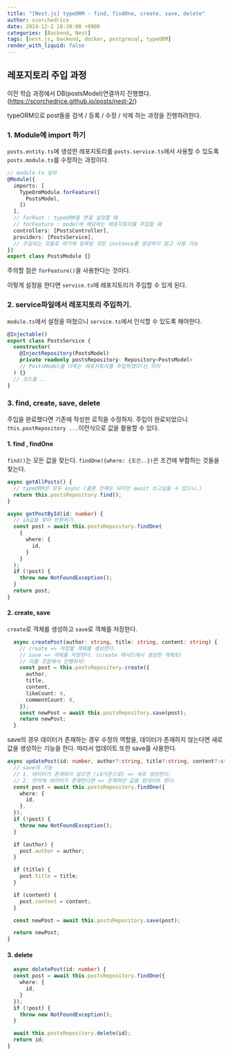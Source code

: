 ```yaml
---
title: "[Nest.js] typeORM - find, findOne, create, save, delete"
author: scorchedrice
date: 2024-12-2 18:20:00 +0900
categories: [Backend, Nest]
tags: [nest.js, backend, docker, postgresql, typeORM]
render_with_liquid: false
---
```


## 레포지토리 주입 과정
이전 학습 과정에서 DB(postsModel)연결까지 진행했다.(https://scorchedrice.github.io/posts/nest-2/) 

typeORM으로 post들을 검색 / 등록 / 수정 / 삭제 하는 과정을 진행하려한다.

### 1. Module에 import 하기
`posts.entity.ts`에 생성한 레포지토리를 `posts.service.ts`에서 사용할 수 있도록 `posts.module.ts`를 수정하는 과정이다.
```ts
// module.ts 일부
@Module({
  imports: [
    TypeOrmModule.forFeature([
      PostsModel,
    ])
  ],
  // forRoot : typeORM을 연결 설정할 때
  // forFeature : model에 해당하는 레포지토리를 주입할 때
  controllers: [PostsController],
  providers: [PostsService],
  // 주입되는 것들로 여기에 등록된 것은 instance를 생성하지 않고 사용 가능
})
export class PostsModule {}
```
주의할 점은 `forFeature()`을 사용한다는 것이다.

이렇게 설정을 한다면 `service.ts`에 레포지토리가 주입할 수 있게 된다.

### 2. service파일에서 레포지토리 주입하기.
`module.ts`에서 설정을 마쳤으니 `service.ts`에서 인식할 수 있도록 해야한다.

```ts
@Injectable()
export class PostsService {
  constructor(
    @InjectRepository(PostsModel)
    private readonly postsRepository: Repository<PostsModel>
    // PostsModel을 다루는 레포지토리를 주입하겠다!는 의미
  ) {}
  // 코드들 ..
}
```

### 3. find, create, save, delete
주입을 완료했다면 기존에 작성한 로직을 수정하자. 주입이 완료되었으니 `this.postRepository ...`이런식으로 값을 활용할 수 있다.

#### 1. find , findOne
`find()`는 모든 값을 찾는다. `findOne({where: {조건..})`은 조건에 부합하는 것들을 찾는다.
```ts
async getAllPosts() {
  // typeORM은 모두 async (물론 안해도 되지만 await 쓰고싶을 수 있으니.)
  return this.postsRepository.find();
}

async getPostById(id: number) {
  // id값을 찾아 반환하기.
  const post = await this.postsRepository.findOne(
    {
      where: {
        id,
      }
    }
  );
  if (!post) {
    throw new NotFoundException();
  }
  return post;
}
```

#### 2. create, save
`create`로 객체를 생성하고 `save`로 객체를 저장한다.
```ts
  async createPost(author: string, title: string, content: string) {
    // create => 저장할 객체를 생성한다.
    // save => 객체를 저장한다. (create 매서드에서 생성한 객체로)
    // 이를 조합해서 진행하자!
    const post = this.postsRepository.create({
      author,
      title,
      content,
      likeCount: 0,
      commentCount: 0,
    });
    const newPost = await this.postsRepository.save(post);
    return newPost;
  }
```
save의 경우 데이터가 존재하는 경우 수정의 역할을, 데이터가 존재하지 않는다면 새로 값을 생성하는 기능을 한다.
따라서 업데이트 또한 save를 사용한다.
```ts
async updatePost(id: number, author?:string, title?:string, content?:string) {
  // save의 기능
  // 1. 데이터가 존재하지 않으면 (id기준으로) => 새로 생성한다.
  // 2. 만약에 데이터가 존재한다면 => 존재하던 값을 업데이트 한다.
  const post = await this.postsRepository.findOne({
    where: {
      id,
    },
  });
  if (!post) {
    throw new NotFoundException();
  }

  if (author) {
    post.author = author;
  }

  if (title) {
    post.title = title;
  }

  if (content) {
    post.content = content;
  }

  const newPost = await this.postsRepository.save(post);

  return newPost;
}
```

#### 3. delete
```ts
  async deletePost(id: number) {
  const post = await this.postsRepository.findOne({
    where: {
      id,
    }
  });
  if (!post) {
    throw new NotFoundException();
  }

  await this.postsRepository.delete(id);
  return id;
}
```
